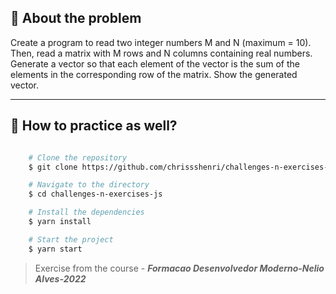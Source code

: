 ## 👀 About the problem

Create a program to read two integer numbers M and N (maximum = 10). Then, read a matrix with M rows and N columns containing real numbers. Generate a vector so that each element of the vector is the sum of the elements in the corresponding row of the matrix. Show the generated vector.

---

## 📁 How to practice as well?

```bash

    # Clone the repository
    $ git clone https://github.com/chrissshenri/challenges-n-exercises-js.git

    # Navigate to the directory
    $ cd challenges-n-exercises-js

    # Install the dependencies
    $ yarn install

    # Start the project
    $ yarn start

```

> 
> Exercise from the course - ***Formacao Desenvolvedor Moderno-Nelio Alves-2022***

